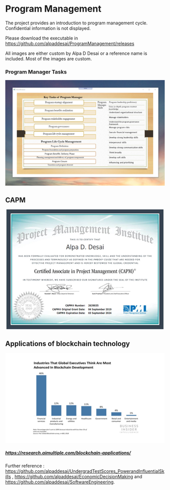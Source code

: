 # Program Management

The project provides an introduction to program management cycle. Confidential information is not displayed. 

Please download the executable in https://github.com/alpaddesai/ProgramManagement/releases

All images are either custom by Alpa D Desai or a reference name is included. Most of the images are custom.

### Program Manager Tasks
![image](ProgramManager.png)

## CAPM
![image](CAPMCertificate.jpg)

## Applications of blockchain technology 
![image](BlockchainApplications.jpg)
##### https://research.aimultiple.com/blockchain-applications/

Further reference :  https://github.com/alpaddesai/UndergradTestScores_PowerandInfluentialSkills ,  https://github.com/alpaddesai/EconomicDecisionMaking and https://github.com/alpaddesai/SoftwareEngineering.
